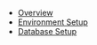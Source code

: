- [Overview](overview.md)
- [Environment Setup](environment-setup.md)
- [Database Setup](database-setup.md)

